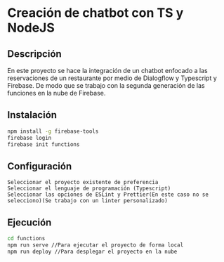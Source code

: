 # Creación de chatbot con TS y NodeJS

## Descripción

En este proyecto se hace la integración de un chatbot enfocado a las reservaciones de un restaurante
por medio de Dialogflow y Typescript y Firebase.
De modo que se trabajo con la segunda generación de las funciones en la nube de Firebase. 

## Instalación
```bash
npm install -g firebase-tools
firebase login
firebase init functions
```

## Configuración

```
Seleccionar el proyecto existente de preferencia
Seleccionar el lenguaje de programación (Typescript)
Seleccionar las opciones de ESLint y Prettier(En este caso no se selecciono)(Se trabajo con un linter personalizado)
```

## Ejecución

```bash
cd functions
npm run serve //Para ejecutar el proyecto de forma local
npm run deploy //Para desplegar el proyecto en la nube

```
